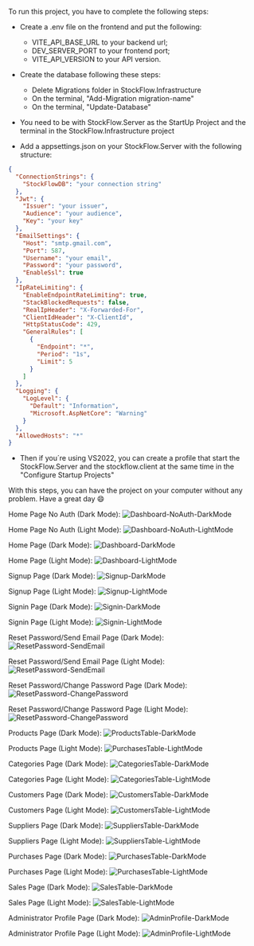 To run this project, you have to complete the following steps:

- Create a .env file on the frontend and put the following:
  - VITE_API_BASE_URL to your backend url;
  - DEV_SERVER_PORT to your frontend port;
  - VITE_API_VERSION to your API version.
    
- Create the database following these steps:
  - Delete Migrations folder in StockFlow.Infrastructure
  - On the terminal, "Add-Migration migration-name"
  - On the terminal, "Update-Database"
  
- You need to be with StockFlow.Server as the StartUp Project and the terminal in the StockFlow.Infrastructure project
- Add a appsettings.json on your StockFlow.Server with the following structure:
```json
{
  "ConnectionStrings": {
    "StockFlowDB": "your connection string"
  },
  "Jwt": {
    "Issuer": "your issuer",
    "Audience": "your audience",
    "Key": "your key"
  },
  "EmailSettings": {
    "Host": "smtp.gmail.com",
    "Port": 587,
    "Username": "your email",
    "Password": "your password",
    "EnableSsl": true
  },
  "IpRateLimiting": {
    "EnableEndpointRateLimiting": true,
    "StackBlockedRequests": false,
    "RealIpHeader": "X-Forwarded-For",
    "ClientIdHeader": "X-ClientId",
    "HttpStatusCode": 429,
    "GeneralRules": [
      {
        "Endpoint": "*",
        "Period": "1s",
        "Limit": 5
      }
    ]
  },
  "Logging": {
    "LogLevel": {
      "Default": "Information",
      "Microsoft.AspNetCore": "Warning"
    }
  },
  "AllowedHosts": "*"
}
```
- Then if you´re using VS2022, you can create a profile that start the StockFlow.Server and the stockflow.client at the same time in the "Configure Startup Projects"

With this steps, you can have the project on your computer without any problem. Have a great day 😄

Home Page No Auth (Dark Mode):
![Dashboard-NoAuth-DarkMode](https://github.com/user-attachments/assets/0c2bcf66-00a8-43e9-a991-7599b2752d9f)

Home Page No Auth (Light Mode):
![Dashboard-NoAuth-LightMode](https://github.com/user-attachments/assets/be2df1b2-085c-4691-a8e5-02fcea5a8ac6)

Home Page (Dark Mode):
![Dashboard-DarkMode](https://github.com/user-attachments/assets/7d4d68a8-f436-4ca1-9e5e-bb74abaf9e7e)

Home Page (Light Mode):
![Dashboard-LightMode](https://github.com/user-attachments/assets/4c525572-d739-4d38-9197-90af87a20546)

Signup Page (Dark Mode):
![Signup-DarkMode](https://github.com/user-attachments/assets/89345346-fe9a-4f27-8fb8-39a85cd745c9)

Signup Page (Light Mode):
![Signup-LightMode](https://github.com/user-attachments/assets/0c378266-82f4-4f6d-8fdc-407a91ea4bc8)

Signin Page (Dark Mode):
![Signin-DarkMode](https://github.com/user-attachments/assets/4b7d01b8-4c33-4478-b849-798667390ea2)

Signin Page (Light Mode):
![Signin-LightMode](https://github.com/user-attachments/assets/b2f02025-f585-4fc2-9893-9548f5acc28b)

Reset Password/Send Email Page (Dark Mode):
![ResetPassword-SendEmail](https://github.com/user-attachments/assets/2c0ed170-610a-4782-bcdb-dac87f180d5e)

Reset Password/Send Email Page (Light Mode):
![ResetPassword-SendEmail](https://github.com/user-attachments/assets/3a4410b3-3fc9-41a0-b351-b31d38d4385e)

Reset Password/Change Password Page (Dark Mode):
![ResetPassword-ChangePassword](https://github.com/user-attachments/assets/0c9f5a8d-0946-4cb4-bab2-b44c7f739bbb)

Reset Password/Change Password Page (Light Mode):
![ResetPassword-ChangePassword](https://github.com/user-attachments/assets/42a48133-672e-475e-aec6-32b928e340d7)

Products Page (Dark Mode):
![ProductsTable-DarkMode](https://github.com/user-attachments/assets/db3fa62a-5186-49e0-8276-14857b02cbbd)

Products Page (Light Mode):
![PurchasesTable-LightMode](https://github.com/user-attachments/assets/bbc4ba3f-8684-4c8b-84f6-85a0f90ba3ab)

Categories Page (Dark Mode):
![CategoriesTable-DarkMode](https://github.com/user-attachments/assets/360c9ae9-f338-4906-84d8-f2771be43502)

Categories Page (Light Mode):
![CategoriesTable-LightMode](https://github.com/user-attachments/assets/2a9056aa-6fb0-489f-bec8-dce4b448459f)

Customers Page (Dark Mode):
![CustomersTable-DarkMode](https://github.com/user-attachments/assets/b159734a-128b-437f-9c11-b9d5513adb9c)

Customers Page (Light Mode):
![CustomersTable-LightMode](https://github.com/user-attachments/assets/d5a64c5a-45b6-410f-9794-cd50b994ea1e)

Suppliers Page (Dark Mode):
![SuppliersTable-DarkMode](https://github.com/user-attachments/assets/b9d68c81-f02e-472d-bb20-b2c040d11e39)

Suppliers Page (Light Mode):
![SuppliersTable-LightMode](https://github.com/user-attachments/assets/2f77318e-3bac-41d6-ad8d-67fc69ef2e9a)

Purchases Page (Dark Mode):
![PurchasesTable-DarkMode](https://github.com/user-attachments/assets/901137f2-80a5-4168-9fb4-2cdaf193f054)

Purchases Page (Light Mode):
![PurchasesTable-LightMode](https://github.com/user-attachments/assets/9f249979-6f89-478c-81d5-276ac7bec62e)

Sales Page (Dark Mode):
![SalesTable-DarkMode](https://github.com/user-attachments/assets/8e757269-7724-44ac-96af-06d5ae6cd431)

Sales Page (Light Mode):
![SalesTable-LightMode](https://github.com/user-attachments/assets/66a4e03f-601e-4445-8f32-100ecda584ac)

Administrator Profile Page (Dark Mode):
![AdminProfile-DarkMode](https://github.com/user-attachments/assets/3f02bbcb-bbda-433a-9140-a2303ee6943b)

Administrator Profile Page (Light Mode):
![AdminProfile-LightMode](https://github.com/user-attachments/assets/d25f0e1e-c8f5-4305-a9d0-35832802583a)













